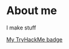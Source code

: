 # About me

I make stuff

[My TryHackMe badge](https://tryhackme.com/api/v2/badges/public-profile?userPublicId=1309279)
